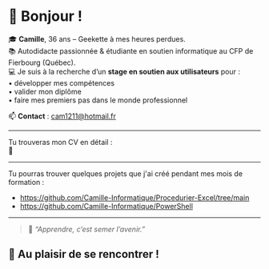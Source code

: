 # 👋 Bonjour !

🎓 **Camille**, 36 ans – Geekette à mes heures perdues.  
📚 Autodidacte passionnée & étudiante en soutien informatique au CFP de Fierbourg (Québec).  
💻 Je suis à la recherche d’un **stage en soutien aux utilisateurs** pour :  
• développer mes compétences  
• valider mon diplôme  
• faire mes premiers pas dans le monde professionnel  

📫 **Contact** : [cam1211@hotmail.fr](mailto:cam1211@hotmail.fr)

---
Tu trouveras mon CV en détail :  
📄

---
Tu pourras trouver quelques projets que j'ai créé pendant mes mois de formation :  
- https://github.com/Camille-Informatique/Procedurier-Excel/tree/main
- https://github.com/Camille-Informatique/PowerShell

---

> 🌱 _“Apprendre, c’est semer l’avenir.”_

## 🙌 Au plaisir de se rencontrer !



